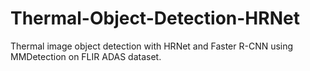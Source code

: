# Thermal-Object-Detection-HRNet
Thermal image object detection with HRNet and Faster R-CNN using MMDetection on FLIR ADAS dataset.
